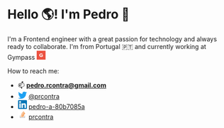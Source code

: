 # Hello 🌎! I'm Pedro 👋

I'm a Frontend engineer with a great passion for technology and always ready to collaborate. I'm from Portugal 🇵🇹 and currently working 
at Gympass [<img src="https://raw.githubusercontent.com/pr-contra/pr-contra/main/assets/gp.png" width="20px"/>](https://site.gympass.com/)

How to reach me:
- 📫 **pedro.rcontra@gmail.com**
- <img src="https://raw.githubusercontent.com/pr-contra/pr-contra/main/assets/twitter-logo-2-1.png" width="20px"/> [@prcontra](https://twitter.com/prcontra)
- <img src="https://raw.githubusercontent.com/pr-contra/pr-contra/main/assets/linkedin-logo.png" width="20px"/> [pedro-a-80b7085a](https://www.linkedin.com/in/pedro-a-80b7085a/)
- <img src="https://raw.githubusercontent.com/pr-contra/pr-contra/main/assets/stackoverflow.png" width="20px"/> [prcontra](https://stackoverflow.com/users/3965116/prcontra)


<!--<p><img align="left" src="https://github-readme-stats.vercel.app/api?username=pr-contra&hide=stars&show_icons=true&theme=dark" alt="pr-contra" /></p>-->
<!--<p><img align="center" src="https://github-readme-streak-stats.herokuapp.com/?user=pr-contra&theme=dark" alt="pr-contra" /></p>-->

<!--[![Github-Stats](https://github-readme-stats.vercel.app/api?username=pr-contra&show_icons=true&theme=vue-dark)](https://github-readme-stats.vercel.app/api?username=pr-contra&show_icons=true&theme=vue-dark)-->

<!--[![Top-Languages](https://github-readme-stats.vercel.app/api/top-langs/?username=pr-contra&theme=vue-dark&layout=compact&langs_count=10&custom_title=Top%20Languages)](https://github-readme-stats.vercel.app/api/top-langs/?username=pr-contra&theme=vue-dark&layout=compact&langs_count=10&custom_title=Top%20Languages)-->

<!--[![](https://visitcount.itsvg.in/api?id=pr-contra&icon=0&color=0)](https://visitcount.itsvg.in)-->

<!--
**pr-contra/pr-contra** is a ✨ _special_ ✨ repository because its `README.md` (this file) appears on your GitHub profile.

Here are some ideas to get you started:

- 🔭 I’m currently working on ...
- 🌱 I’m currently learning ...
- 👯 I’m looking to collaborate on ...
- 🤔 I’m looking for help with ...
- 💬 Ask me about ...
- 📫 How to reach me: ...
- 😄 Pronouns: ...
- ⚡ Fun fact: ...
-->
